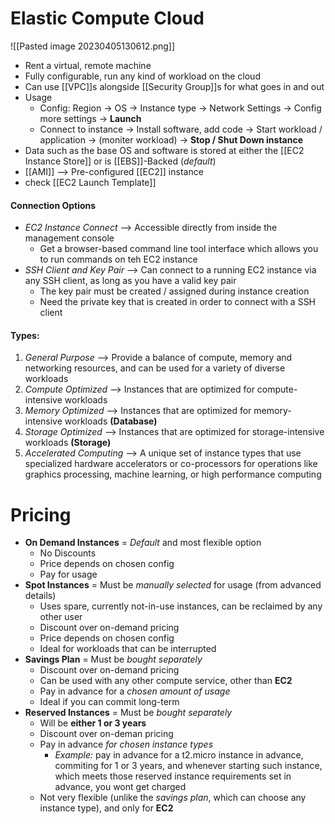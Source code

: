 # Elastic Compute Cloud
![[Pasted image 20230405130612.png]]
- Rent a virtual, remote machine
- Fully configurable, run any kind of workload on the cloud
- Can use [[VPC]]s alongside [[Security Group]]s for what goes in and out
- Usage
	- Config: Region -> OS -> Instance type -> Network Settings -> Config more settings -> **Launch**
	- Connect to instance -> Install software, add code -> Start workload / application -> (moniter workload) -> **Stop / Shut Down instance**
- Data such as the base OS and software is stored at either the [[EC2 Instance Store]] or is [[EBS]]-Backed (*default*)
- [[AMI]] --> Pre-configured [[EC2]] instance
- check [[EC2 Launch Template]]

#### Connection Options
- *EC2 Instance Connect* --> Accessible directly from inside the management console
	- Get a browser-based command line tool interface which allows you to run commands on teh EC2 instance
- *SSH Client and Key Pair* --> Can connect to a running EC2 instance via any SSH client, as long as you have a valid key pair
	- The key pair must be created / assigned during instance creation
	- Need the private key that is created in order to connect with a SSH client

#### Types:
1. *General Purpose* --> Provide a balance of compute, memory and networking resources, and can be used for a variety of diverse workloads
2. *Compute Optimized* --> Instances that are optimized for compute-intensive workloads
3. *Memory Optimized* --> Instances that are optimized for memory-intensive workloads **(Database)**
4. *Storage Optimized* --> Instances that are optimized for storage-intensive workloads **(Storage)**
5. *Accelerated Computing* --> A unique set of instance types that use specialized hardware accelerators or co-processors for operations like graphics processing, machine learning, or high performance computing


# Pricing
- **On Demand Instances** = *Default* and most flexible option
	- No Discounts
	- Price depends on chosen config
	- Pay for usage
- **Spot Instances** = Must be *manually selected* for usage (from advanced details)
	- Uses spare, currently not-in-use instances, can be reclaimed by any other user
	- Discount over on-demand pricing
	- Price depends on chosen config
	- Ideal for workloads that can be interrupted
- **Savings Plan** = Must be *bought separately*
	- Discount over on-demand pricing
	- Can be used with any other compute service, other than **EC2**
	- Pay in advance for a *chosen amount of usage*
	- Ideal if you can commit long-term
- **Reserved Instances** = Must be *bought separately*
	- Will be **either 1 or 3 years**
	- Discount over on-deman pricing
	- Pay in advance *for chosen instance types* 
		- *Example:* pay in advance for a t2.micro instance in advance, commiting for 1 or 3 years, and whenever starting such instance, which meets those reserved instance requirements set in advance, you wont get charged
	- Not very flexible (unlike the *savings plan*, which can choose any instance type), and only for **EC2**
